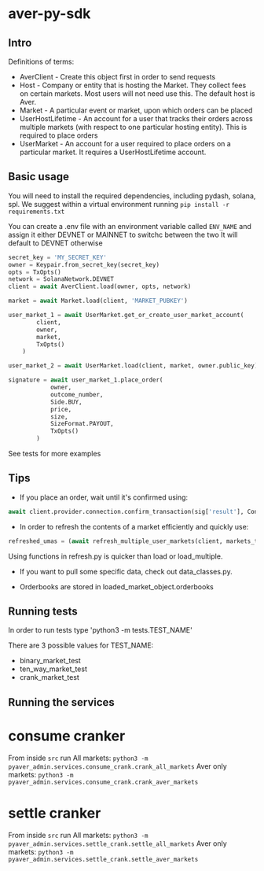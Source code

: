 # aver-py-sdk

## Intro

Definitions of terms:

- AverClient - Create this object first in order to send requests
- Host - Company or entity that is hosting the Market. They collect fees on certain markets. Most users will not need use this. The default host is Aver.
- Market - A particular event or market, upon which orders can be placed
- UserHostLifetime - An account for a user that tracks their orders across multiple markets (with respect to one particular hosting entity). This is required to place orders
- UserMarket - An account for a user required to place orders on a particular market. It requires a UserHostLifetime account.

## Basic usage

You will need to install the required dependencies, including pydash, solana, spl.
We suggest within a virtual environment running `pip install -r requirements.txt`

You can create a .env file with an environment variable called `ENV_NAME` and assign it either DEVNET or MAINNET to switchc between the two
It will default to DEVNET otherwise

```python
secret_key = 'MY_SECRET_KEY'
owner = Keypair.from_secret_key(secret_key)
opts = TxOpts()
network = SolanaNetwork.DEVNET
client = await AverClient.load(owner, opts, network)

market = await Market.load(client, 'MARKET_PUBKEY')

user_market_1 = await UserMarket.get_or_create_user_market_account(
        client,
        owner,
        market,
        TxOpts()
    )

user_market_2 = await UserMarket.load(client, market, owner.public_key)

signature = await user_market_1.place_order(
            owner,
            outcome_number,
            Side.BUY,
            price,
            size,
            SizeFormat.PAYOUT,
            TxOpts()
        )
```

See tests for more examples

## Tips

- If you place an order, wait until it's confirmed using:

```python
await client.provider.connection.confirm_transaction(sig['result'], Confirmed)
```

- In order to refresh the contents of a market efficiently and quickly use:

```python
refreshed_umas = (await refresh_multiple_user_markets(client, markets_to_refresh))
```

Using functions in refresh.py is quicker than load or load_multiple.

- If you want to pull some specific data, check out data_classes.py.

- Orderbooks are stored in loaded_market_object.orderbooks

## Running tests

In order to run tests type 'python3 -m tests.TEST_NAME'

There are 3 possible values for TEST_NAME:

- binary_market_test
- ten_way_market_test
- crank_market_test

## Running the services
# consume cranker
From inside `src` run
All markets:  `python3 -m pyaver_admin.services.consume_crank.crank_all_markets`
Aver only markets: `python3 -m pyaver_admin.services.consume_crank.crank_aver_markets`

# settle cranker
From inside `src` run
All markets: `python3 -m pyaver_admin.services.settle_crank.settle_all_markets`
Aver only markets: `python3 -m pyaver_admin.services.settle_crank.settle_aver_markets`

